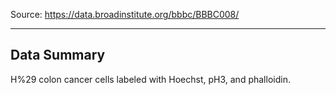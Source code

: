 Source: https://data.broadinstitute.org/bbbc/BBBC008/

------------
Data Summary
------------
H%29 colon cancer cells labeled with Hoechst, pH3, and phalloidin.